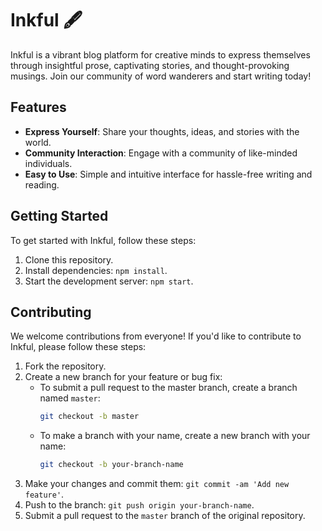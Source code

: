# Inkful 🖋️

Inkful is a vibrant blog platform for creative minds to express themselves through insightful prose, captivating stories, and thought-provoking musings. Join our community of word wanderers and start writing today!

## Features
- **Express Yourself**: Share your thoughts, ideas, and stories with the world.
- **Community Interaction**: Engage with a community of like-minded individuals.
- **Easy to Use**: Simple and intuitive interface for hassle-free writing and reading.

## Getting Started
To get started with Inkful, follow these steps:
1. Clone this repository.
2. Install dependencies: `npm install`.
3. Start the development server: `npm start`.

## Contributing
We welcome contributions from everyone! If you'd like to contribute to Inkful, please follow these steps:
1. Fork the repository.
2. Create a new branch for your feature or bug fix:
   - To submit a pull request to the master branch, create a branch named `master`:
     ```bash
     git checkout -b master
     ```
   - To make a branch with your name, create a new branch with your name:
     ```bash
     git checkout -b your-branch-name
     ```
3. Make your changes and commit them: `git commit -am 'Add new feature'`.
4. Push to the branch: `git push origin your-branch-name`.
5. Submit a pull request to the `master` branch of the original repository.